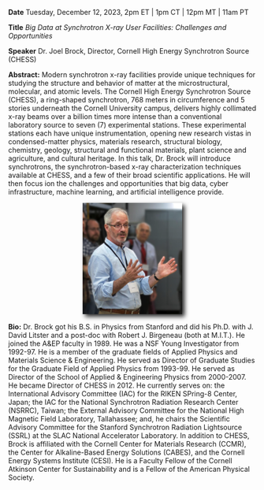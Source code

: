 **Date** Tuesday, December 12, 2023, 2pm ET | 1pm CT | 12pm MT | 11am PT

**Title** _Big Data at Synchrotron X-ray User Facilities: Challenges and Opportunities_

**Speaker** Dr. Joel Brock, Director, Cornell High Energy Synchrotron Source (CHESS)

<!-- <p align=center> -->
<!-- <img src="assets/images/preview-seminar.png" width="40%" style="filter: drop-shadow(5px 5px 5px #222);"/>
</p>  -->

<!-- <p align=center>
<a target="_blank" href='https://youtu.be/kOHZ6I_w1ws'>Video Link</a>
</p>  -->

<!-- **Seminar Recording**

<p align=center>
<a href="https://drive.google.com/file/d/1g-bShhrgKtl_cFaSf29hI1O2Rk_-LjqY/view?usp=share_link" target="_blank"> <img src="assets/images/jacobs_cover.png" width="60%" style="filter: drop-shadow(5px 5px 5px #222);"/></a>
<br>
<a href="https://drive.google.com/file/d/1g-bShhrgKtl_cFaSf29hI1O2Rk_-LjqY/view?usp=share_link" target="_blank">Recording</a>
</p> -->

**Abstract:** Modern synchrotron x-ray facilities provide unique techniques for studying the structure and behavior of matter at the microstructural, molecular, and atomic levels. The Cornell High Energy Synchrotron Source (CHESS), a ring-shaped synchrotron, 768 meters in circumference and 5 stories underneath the Cornell University campus, delivers highly collimated x-ray beams over a billion times more intense than a conventional laboratory source to seven (7) experimental stations. These experimental stations each have unique instrumentation, opening new research vistas in condensed-matter physics, materials research, structural biology, chemistry, geology, structural and functional materials, plant science and agriculture, and cultural heritage. In this talk, Dr. Brock will introduce synchrotrons, the synchrotron-based x-ray characterization techniques available at CHESS, and a few of their broad scientific applications. He will then focus ion the challenges and opportunities that big data, cyber infrastructure, machine learning, and artificial intelligence provide.

<p align=center>
<img src="assets/images/brock.png" width="40%" style="filter: drop-shadow(5px 5px 5px #222);"/>
</p>

**Bio:** Dr. Brock got his B.S. in Physics from Stanford and did his Ph.D. with J. David Litster and a post-doc with Robert J. Birgeneau (both at M.I.T.). He joined the A&EP faculty in 1989. He was a NSF Young Investigator from 1992-97. He is a member of the graduate fields of Applied Physics and Materials Science & Engineering. He served as Director of Graduate Studies for the Graduate Field of Applied Physics from 1993-99. He served as Director of the School of Applied & Engineering Physics from 2000-2007. He became Director of CHESS in 2012. He currently serves on: the International Advisory Committee (IAC) for the RIKEN SPring-8 Center, Japan; the IAC for the National Synchrotron Radiation Research Center (NSRRC), Taiwan; the External Advisory Committee for the National High Magnetic Field Laboratory, Tallahassee; and, he chairs the Scientific Advisory Committee for the Stanford Synchrotron Radiation Lightsource (SSRL) at the SLAC National Accelerator Laboratory. In addition to CHESS, Brock is affiliated with the Cornell Center for Materials Research (CCMR), the Center for Alkaline-Based Energy Solutions (CABES), and the Cornell Energy Systems Institute (CESI). He is a Faculty Fellow of the Cornell Atkinson Center for Sustainability and is a Fellow of the American Physical Society.
